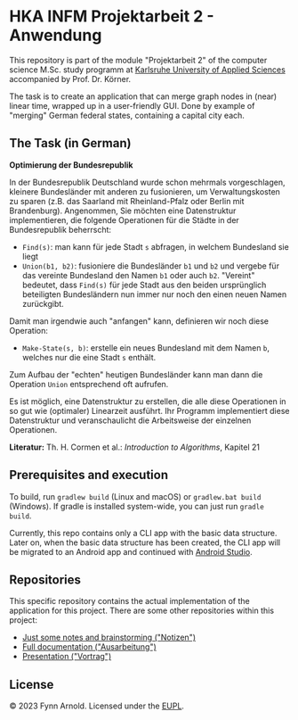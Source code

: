 # HKA INFM Projektarbeit 2 - Anwendung

This repository is part of the module "Projektarbeit 2" of the computer science M.Sc. study programm at [Karlsruhe University of Applied Sciences](https://www.h-ka.de/en/) accompanied by Prof. Dr. Körner.

The task is to create an application that can merge graph nodes in (near) linear time, wrapped up in a user-friendly GUI.
Done by example of "merging" German federal states, containing a capital city each.


## The Task (in German)

**Optimierung der Bundesrepublik**

In der Bundesrepublik Deutschland wurde schon mehrmals vorgeschlagen, kleinere Bundesländer mit anderen zu fusionieren, um Verwaltungskosten zu sparen (z.B. das Saarland mit Rheinland-Pfalz oder Berlin mit Brandenburg). Angenommen, Sie möchten eine Datenstruktur implementieren, die folgende Operationen für die Städte in der Bundesrepublik beherrscht:

* `Find(s)`: man kann für jede Stadt `s` abfragen, in welchem Bundesland sie liegt
* `Union(b1, b2)`: fusioniere die Bundesländer `b1` und `b2` und vergebe für das vereinte Bundesland den Namen `b1` oder auch `b2`. "Vereint" bedeutet, dass `Find(s)` für jede Stadt aus den beiden ursprünglich beteiligten Bundesländern nun immer nur noch den einen neuen Namen zurückgibt.

Damit man irgendwie auch "anfangen" kann, definieren wir noch diese Operation:

* `Make-State(s, b)`: erstelle ein neues Bundesland mit dem Namen `b`, welches nur die eine Stadt `s` enthält.

Zum Aufbau der "echten" heutigen Bundesländer kann man dann die Operation `Union` entsprechend oft aufrufen.

Es ist möglich, eine Datenstruktur zu erstellen, die alle diese Operationen in so gut wie (optimaler) Linearzeit ausführt. Ihr Programm implementiert diese Datenstruktur und veranschaulicht die Arbeitsweise der einzelnen Operationen.

**Literatur:** Th. H. Cormen et al.: _Introduction to Algorithms_, Kapitel 21


## Prerequisites and execution

To build, run `gradlew build` (Linux and macOS) or `gradlew.bat build` (Windows).
If gradle is installed system-wide, you can just run `gradle build`.

Currently, this repo contains only a CLI app with the basic data structure.
Later on, when the basic data structure has been created, the CLI app will be migrated to an Android app and continued with [Android Studio](https://developer.android.com/studio/).


## Repositories

This specific repository contains the actual implementation of the application for this project.
There are some other repositories within this project:

* [Just some notes and brainstorming ("Notizen")](https://github.com/Innoberger/hka-infm-projektarbeit-2-notes)
* [Full documentation ("Ausarbeitung")](https://github.com/Innoberger/hka-infm-projektarbeit-2-doc)
* [Presentation ("Vortrag")](https://github.com/Innoberger/hka-infm-projektarbeit-2-beamer)


## License

&copy; 2023 Fynn Arnold. Licensed under the [EUPL](LICENSE).
